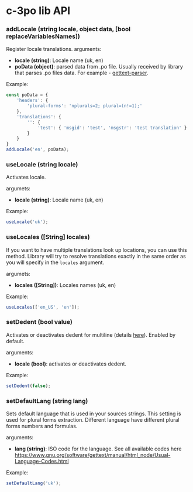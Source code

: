 # c-3po lib API

### addLocale (string locale, object data, [bool replaceVariablesNames])
Register locale translations.
arguments:
* **locale (string)**: Locale name (uk, en)
* **poData (object)**: parsed data from .po file. Usually received by library that parses .po files data.
For example - [gettext-parser](https://github.com/smhg/gettext-parser).

Example:
```js
const poData = {
    'headers': {
        'plural-forms': 'nplurals=2; plural=(n!=1);'
    },
    'translations': {
        '': {
            'test': { 'msgid': 'test', 'msgstr': 'test translation' }
        }
    }
}
addLocale('en', poData);
```

### useLocale (string locale)
Activates locale.

argumets:
* **locale (string)**: Locale name (uk, en)

Example:
```js
useLocale('uk');
```

### useLocales ([String] locales)
If you want to have multiple translations look up locations, you can use this 
method. Library will try to resolve translations exactly in the same order as you will
specify in the `locales` argument.

argumets:
* **locales ([String])**: Locales names (uk, en)

Example:
```js
useLocales(['en_US', 'en']);
```

### setDedent (bool value)
Activates or deactivates dedent for multiline (details [here](multiline-strings.md)).
Enabled by default.

arguments:
* **locale (bool)**: activates or deactivates dedent.

Example:
```js
setDedent(false);
```

### setDefaultLang (string lang)
Sets default language that is used in your sources strings. This setting is used for plural forms extraction.
Different language have different plural forms numbers and formulas.

arguments:
* **lang (string)**: ISO code for the language. See all available codes here https://www.gnu.org/software/gettext/manual/html_node/Usual-Language-Codes.html

Example:
```js
setDefaultLang('uk');

```
